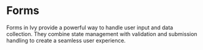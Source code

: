 # Forms

<Ingress Text="Build robust forms with built-in state management, validation, and submission handling for collecting and processing user input." />

Forms in Ivy provide a powerful way to handle user input and data collection. They combine state management with validation and submission handling to create a seamless user experience.
